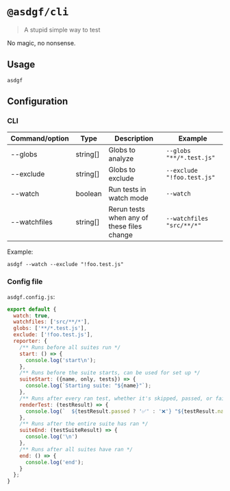 # `@asdgf/cli`

> A stupid simple way to test

No magic, no nonsense.

## Usage

```
asdgf
```

## Configuration

### CLI

| Command/option   | Type       | Description                                                 | Example                     |
| ---------------- | ---------- | ----------------------------------------------------------- | --------------------------- |
| --globs          | string[]   | Globs to analyze                                            | `--globs "**/*.test.js"`    |
| --exclude        | string[]   | Globs to exclude                                            | `--exclude "!foo.test.js"`  |
| --watch          | boolean    | Run tests in watch mode                                     | `--watch`                   |
| --watchfiles     | string[]   | Rerun tests when any of these files change                  | `--watchfiles "src/**/*"`   |

Example:
```
asdgf --watch --exclude "!foo.test.js"
```

### Config file
`asdgf.config.js`:
```js
export default {
  watch: true,
  watchfiles: ['src/**/*'],
  globs: ['**/*.test.js'],
  exclude: ['!foo.test.js'],
  reporter: {
    /** Runs before all suites run */
    start: () => {
      console.log('start\n');
    },
    /** Runs before the suite starts, can be used for set up */
    suiteStart: ({name, only, tests}) => {
      console.log(`Starting suite: "${name}"`);
    },
    /** Runs after every ran test, whether it's skipped, passed, or failed */
    renderTest: (testResult) => {
      console.log(`  ${testResult.passed ? '✅' : '❌'} "${testResult.name}"`);
    },
    /** Runs after the entire suite has ran */
    suiteEnd: (testSuiteResult) => {
      console.log('\n')
    },
    /** Runs after all suites have ran */
    end: () => {
      console.log('end');
    }
  };
}
```
